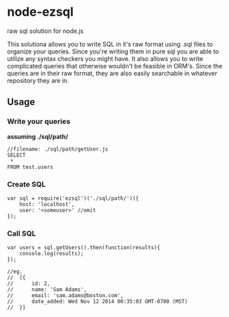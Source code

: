 node-ezsql
==========

raw sql solution for node.js

This solutiona allows you to write SQL in it's raw format using .sql files to organize your queries. Since you're writing them in pure sql you are able to utilize any syntax checkers you might have. It also allows you to write complicated queries that otherwise wouldn't be feasible in ORM's. Since the queries are in their raw format, they are also easily searchable in whatever repository they are in.


Usage
-----

### Write your queries
__assuming ./sql/path/__

    //filename: ./sql/path/getUser.js
    SELECT
     *
    FROM test.users

### Create SQL

    var sql = require('ezsql')('./sql/path/')({
        host: 'localhost',
        user: '<someuser>' //omit
    });

### Call SQL

    var users = sql.getUsers().then(function(results){
        console.log(results);
    });

    //eg.
    //  [{
    //      id: 2,
    //      name: 'Sam Adams',
    //      email: 'sam.adams@boston.com',
    //      date_added: Wed Nov 12 2014 00:35:03 GMT-0700 (MST)
    //  }]
